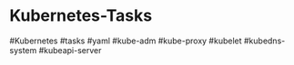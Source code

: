 # Kubernetes-Tasks
#Kubernetes #tasks #yaml #kube-adm #kube-proxy #kubelet #kubedns-system #kubeapi-server
